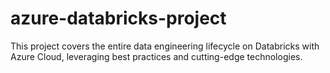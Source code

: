 # azure-databricks-project
This project covers the entire data engineering lifecycle on Databricks with Azure Cloud, leveraging best practices and cutting-edge technologies.
